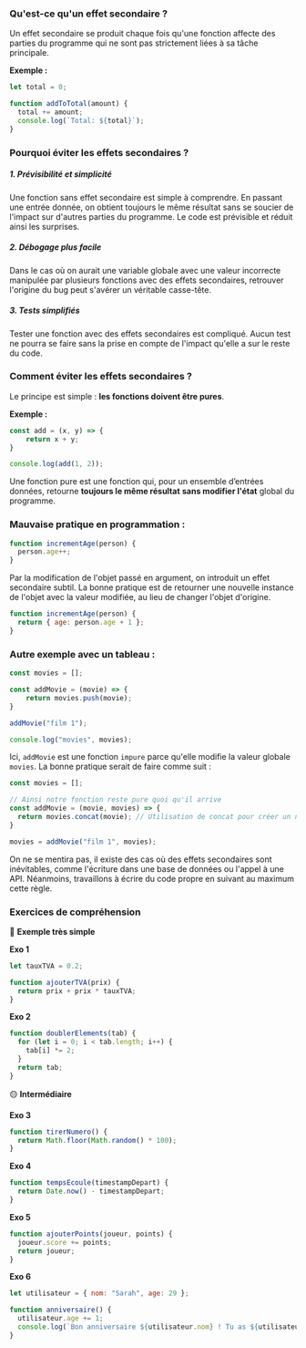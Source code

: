 ### Qu'est-ce qu'un effet secondaire ?

Un effet secondaire se produit chaque fois qu'une fonction affecte des parties du programme qui ne sont pas strictement liées à sa tâche principale. 

**Exemple :** 
```js
let total = 0;

function addToTotal(amount) {
  total += amount;
  console.log(`Total: ${total}`);
}
```

### Pourquoi éviter les effets secondaires ?

##### 1. Prévisibilité et simplicité
Une fonction sans effet secondaire est simple à comprendre. En passant une entrée donnée, on obtient toujours le même résultat sans se soucier de l'impact sur d'autres parties du programme. Le code est prévisible et réduit ainsi les surprises.

##### 2. Débogage plus facile
Dans le cas où on aurait une variable globale avec une valeur incorrecte manipulée par plusieurs fonctions avec des effets secondaires, retrouver l'origine du bug peut s'avérer un véritable casse-tête.

##### 3. Tests simplifiés
Tester une fonction avec des effets secondaires est compliqué. Aucun test ne pourra se faire sans la prise en compte de l'impact qu'elle a sur le reste du code.

### Comment éviter les effets secondaires ?
Le principe est simple : **les fonctions doivent être pures**.

**Exemple :** 
```js
const add = (x, y) => {
    return x + y;
}

console.log(add(1, 2));
```
Une fonction pure est une fonction qui, pour un ensemble d’entrées données, retourne **toujours le même résultat** **sans modifier l'état** global du programme.

### Mauvaise pratique en programmation : 

```js
function incrementAge(person) {
  person.age++;
}
```

Par la modification de l'objet passé en argument, on introduit un effet secondaire subtil. La bonne pratique est de retourner une nouvelle instance de l'objet avec la valeur modifiée, au lieu de changer l'objet d'origine.

```js
function incrementAge(person) {
  return { age: person.age + 1 };
}
```

### Autre exemple avec un tableau : 

```js
const movies = [];

const addMovie = (movie) => {
    return movies.push(movie);
}

addMovie("film 1");

console.log("movies", movies);
```

Ici, `addMovie` est une fonction `impure` parce qu'elle modifie la valeur globale `movies`. La bonne pratique serait de faire comme suit : 

```js
const movies = [];

// Ainsi notre fonction reste pure quoi qu'il arrive
const addMovie = (movie, movies) => {
  return movies.concat(movie); // Utilisation de concat pour créer un nouveau tableau
}

movies = addMovie("film 1", movies);
```

On ne se mentira pas, il existe des cas où des effets secondaires sont inévitables, comme l'écriture dans une base de données ou l'appel à une API. Néanmoins, travaillons à écrire du code propre en suivant au maximum cette règle.

### Exercices de compréhension

📌 **Exemple très simple**

**Exo 1**
```js
let tauxTVA = 0.2;

function ajouterTVA(prix) {
  return prix + prix * tauxTVA;
}
```

**Exo 2**
```js
function doublerElements(tab) {
  for (let i = 0; i < tab.length; i++) {
    tab[i] *= 2;
  }
  return tab;
}
```

🟡 **Intermédiaire**

**Exo 3** 
```js
function tirerNumero() {
  return Math.floor(Math.random() * 100);
}
```

**Exo 4** 
```js
function tempsEcoule(timestampDepart) {
  return Date.now() - timestampDepart;
}
```

**Exo 5** 
```js
function ajouterPoints(joueur, points) {
  joueur.score += points;
  return joueur;
}
```

**Exo 6** 
```js
let utilisateur = { nom: "Sarah", age: 29 };

function anniversaire() {
  utilisateur.age += 1;
  console.log(`Bon anniversaire ${utilisateur.nom} ! Tu as ${utilisateur.age} ans.`);
}
```